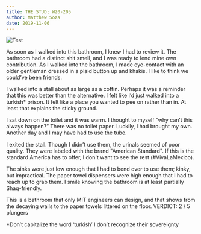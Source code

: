```yaml
---
title: THE STUD; W20-205
author: Matthew Soza
date: 2019-11-06
---
```

<script>
  import image from '../../assets/coveredtoilet.png'
</script>

![Test]({image})

As soon as I walked into this bathroom, I knew I had to review it. The bathroom had a distinct shit smell, and I was ready to lend mine own contribution. As I walked into the bathroom, I made eye-contact with an older gentleman dressed in a plaid button up and khakis. I like to think we could’ve been friends.

I walked into a stall about as large as a coffin. Perhaps it was a reminder that this was better than the alternative. I felt like I’d just walked into a turkish* prison. It felt like a place you wanted to pee on rather than in. At least that explains the sticky ground.

I sat down on the toilet and it was warm. I thought to myself “why can’t this always happen?” There was no toilet paper. Luckily, I had brought my own. Another day and I may have had to use the tube.

I exited the stall. Though I didn’t use them, the urinals seemed of poor quality. They were labeled with the brand "American Standard". If this is the standard America has to offer, I don't want to see the rest (#VivaLaMexico).

The sinks were just low enough that I had to bend over to use them; kinky, but impractical. The paper towel dispensers were high enough that I had to reach up to grab them. I smile knowing the bathroom is at least partially Shaq-friendly.

This is a bathroom that only MIT engineers can design, and that shows from the decaying walls to the paper towels littered on the floor. VERDICT: 2 / 5 plungers

*Don’t capitalize the word ‘turkish’ I don’t recognize their sovereignty


